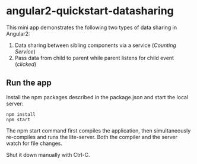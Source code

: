 # angular2-quickstart-datasharing

This mini app demonstrates the following two types of data sharing in Angular2:

1. Data sharing between sibling components via a service (*Counting Service*)
2. Pass data from child to parent while parent listens for child event (*clicked*)

## Run the app

Install the npm packages described in the package.json and start the local server:

```
npm install
npm start
```

The npm start command first compiles the application, then simultaneously re-compiles and runs the lite-server. Both the compiler and the server watch for file changes.

Shut it down manually with Ctrl-C.
